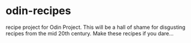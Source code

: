 # odin-recipes
recipe project for Odin Project.
This will be a hall of shame for disgusting recipes from the mid 20th century. 
Make these recipes if you dare...